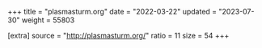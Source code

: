 +++
title = "plasmasturm.org"
date = "2022-03-22"
updated = "2023-07-30"
weight = 55803

[extra]
source = "http://plasmasturm.org/"
ratio = 11
size = 54
+++
